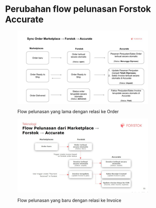 # Perubahan flow pelunasan Forstok Accurate



<figure><img src="../../../.gitbook/assets/Sync Order mp - forstok - accurate (1).jpg" alt=""><figcaption><p>Flow pelunasan yang lama dengan relasi ke Order</p></figcaption></figure>

<figure><img src="../../../.gitbook/assets/image (2) (1) (1).png" alt=""><figcaption><p>Flow pelunasan yang baru dengan relasi ke Invoice</p></figcaption></figure>

